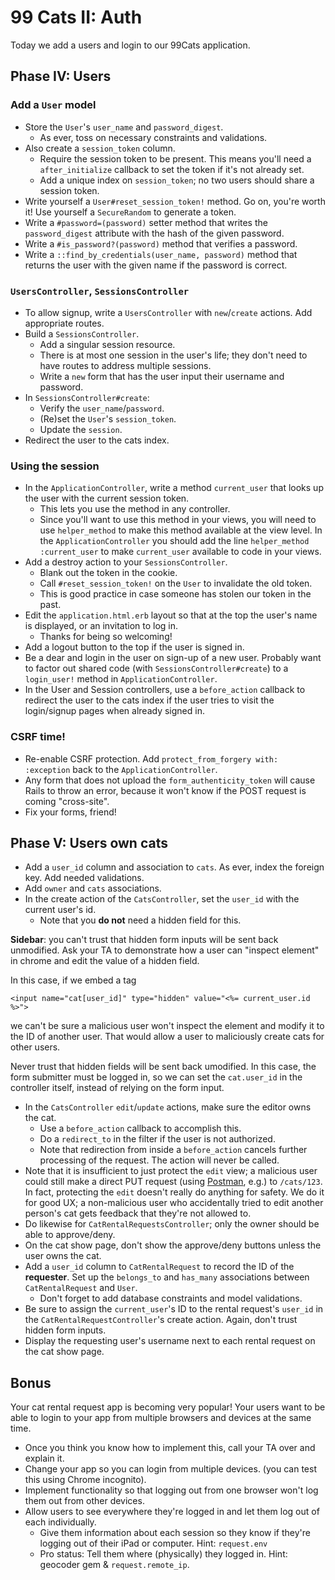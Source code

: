 # 99 Cats II: Auth

Today we add a users and login to our 99Cats application.

## Phase IV: Users

### Add a `User` model

* Store the `User`'s `user_name` and `password_digest`.
    * As ever, toss on necessary constraints and validations.
* Also create a `session_token` column.
    * Require the session token to be present. This means you'll need
      a `after_initialize` callback to set the token if it's not
      already set.
    * Add a unique index on `session_token`; no two users should share
      a session token.
* Write yourself a `User#reset_session_token!` method. Go on, you're
  worth it! Use yourself a `SecureRandom` to generate a token.
* Write a `#password=(password)` setter method that writes the
  `password_digest` attribute with the hash of the given password.
* Write a `#is_password?(password)` method that verifies a password.
* Write a `::find_by_credentials(user_name, password)` method that
  returns the user with the given name if the password is correct.

### `UsersController`, `SessionsController`

* To allow signup, write a `UsersController` with `new`/`create`
  actions. Add appropriate routes.
* Build a `SessionsController`.
    * Add a singular session resource.
    * There is at most one session in the user's life; they don't need
      to have routes to address multiple sessions.
    * Write a `new` form that has the user input their username
      and password.
* In `SessionsController#create`:
    * Verify the `user_name`/`password`.
    * (Re)set the `User`'s `session_token`.
    * Update the `session`.
* Redirect the user to the cats index.

### Using the session

* In the `ApplicationController`, write a method `current_user` that
  looks up the user with the current session token.
    * This lets you use the method in any controller.
    * Since you'll want to use this method in your views, you will
      need to use `helper_method` to make this method available at the
      view level. In the `ApplicationController` you should add the
      line `helper_method :current_user` to make `current_user`
      available to code in your views.
* Add a destroy action to your `SessionsController`.
    * Blank out the token in the cookie.
    * Call `#reset_session_token!` on the `User` to invalidate the old
      token.
    * This is good practice in case someone has stolen our token in
      the past.
* Edit the `application.html.erb` layout so that at the top the user's
  name is displayed, or an invitation to log in.
    * Thanks for being so welcoming!
* Add a logout button to the top if the user is signed in.
* Be a dear and login in the user on sign-up of a new user. Probably
  want to factor out shared code (with `SessionsController#create`) to
  a `login_user!` method in `ApplicationController`.
* In the User and Session controllers, use a `before_action` callback
  to redirect the user to the cats index if the user tries to visit
  the login/signup pages when already signed in.

### CSRF time!

* Re-enable CSRF protection. Add `protect_from_forgery with:
  :exception` back to the `ApplicationController`.
* Any form that does not upload the `form_authenticity_token` will
  cause Rails to throw an error, because it won't know if the POST
  request is coming "cross-site".
* Fix your forms, friend!

## Phase V: Users own cats

* Add a `user_id` column and association to `cats`. As ever, index
  the foreign key. Add needed validations.
* Add `owner` and `cats` associations.
* In the create action of the `CatsController`, set the `user_id` with
  the current user's id.
    * Note that you **do not** need a hidden field for this.

**Sidebar**: you can't trust that hidden form inputs will be sent back
unmodified. Ask your TA to demonstrate how a user can "inspect
element" in chrome and edit the value of a hidden field.

In this case, if we embed a tag

```html+erb
<input name="cat[user_id]" type="hidden" value="<%= current_user.id %>">
```

we can't be sure a malicious user won't inspect the element and modify
it to the ID of another user. That would allow a user to maliciously
create cats for other users.

Never trust that hidden fields will be sent back umodified. In this
case, the form submitter must be logged in, so we can set the
`cat.user_id` in the controller itself, instead of relying on the form
input.

* In the `CatsController` `edit`/`update` actions, make sure the
  editor owns the cat.
    * Use a `before_action` callback to accomplish this.
    * Do a `redirect_to` in the filter if the user is not authorized.
    * Note that redirection from inside a `before_action` cancels
      further processing of the request. The action will never be
      called.
* Note that it is insufficient to just protect the `edit` view; a
  malicious user could still make a direct PUT request (using
  [Postman][postman], e.g.) to `/cats/123`. In fact, protecting the
  `edit` doesn't really do anything for safety. We do it for good UX;
  a non-malicious user who accidentally tried to edit another person's
  cat gets feedback that they're not allowed to.
* Do likewise for `CatRentalRequestsController`; only the owner should
  be able to approve/deny.
* On the cat show page, don't show the approve/deny buttons unless the
  user owns the cat.
* Add a `user_id` column to `CatRentalRequest` to record the ID of the
  **requester**. Set up the `belongs_to` and `has_many` associations
  between `CatRentalRequest` and `User`.
    * Don't forget to add database constraints and model validations.
* Be sure to assign the `current_user`'s ID to the rental request's
  `user_id` in the `CatRentalRequestController`'s create
  action. Again, don't trust hidden form inputs.
* Display the requesting user's username next to each rental request
  on the cat show page.

[postman]: https://chrome.google.com/webstore/detail/postman-rest-client/fdmmgilgnpjigdojojpjoooidkmcomcm?hl=en

## Bonus

Your cat rental request app is becoming very popular! Your users want
to be able to login to your app from multiple browsers and devices at
the same time.

* Once you think you know how to implement this, call your TA over
  and explain it.
* Change your app so you can login from multiple devices. (you can
  test this using Chrome incognito).
* Implement functionality so that logging out from one browser won't
  log them out from other devices.
* Allow users to see everywhere they're logged in and let them log out
  of each individually.
    * Give them information about each session so they know if they're
      logging out of their iPad or computer. Hint: `request.env`
    * Pro status: Tell them where (physically) they logged in.  Hint:
      geocoder gem & `request.remote_ip`.
